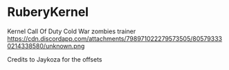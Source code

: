 # RuberyKernel
Kernel Call Of Duty Cold War zombies trainer
https://cdn.discordapp.com/attachments/798971022279573505/805793330214338580/unknown.png

Credits to Jaykoza for the offsets
